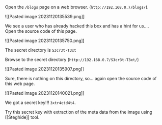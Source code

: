 Open the `/blogs` page on a web browser. (`http://192.168.0.7/blogs/`).

![[Pasted image 20231120135539.png]]

We see a user who has already hacked this box and has a hint for us.... Open the source code of this page.

![[Pasted image 20231120135750.png]]

The secret directory is `S3cr3t-T3xt`

Browse to the secret directory (`http://192.168.0.7/S3cr3t-T3xt/`)

![[Pasted image 20231120135907.png]]

Sure, there is nothing on this directory, so... again open the source code of this web page.

![[Pasted image 20231120140021.png]]

We got a secret key!!! `3xtr4ctd4t4`.

Try this secret key with extraction of the meta data from the image using [[Steghide]] tool.
